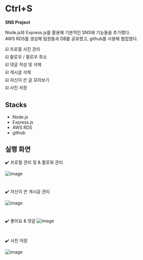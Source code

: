 # Ctrl+S
**SNS Project**


Node.js와 Express.js를 활용해 기본적인 SNS에 기능들을 추가했다. <br>
AWS RDS를 생성해 팀원들과 DB를 공유했고, github를 사용해 협업했다. <br>

️☑️ 프로필 사진 관리 <br> 
☑️ 팔로우 / 팔로우 취소 <br>
☑️ 댓글 작성 및 삭제 <br>
☑️ 게시글 삭제 <br>
☑️ 자신이 쓴 글 모아보기 <br>
☑️ 사진 저장 <br>

## Stacks

- Node.js
- Express.js
- AWS RDS
- github

## 실행 화면
✔️ 프로필 관리 및 & 팔로워 관리

![image](https://user-images.githubusercontent.com/89003891/178764904-7614b80e-a255-4c4b-be53-d6874e6e3ac3.png)
#
✔️ 자신이 쓴 게시글 관리

![image](https://user-images.githubusercontent.com/89003891/178764409-c90cb471-92af-444d-92f5-c0da88d25d4c.png)
#
✔️ 좋아요 & 댓글
![image](https://user-images.githubusercontent.com/89003891/178766262-6fba9d5c-c154-4619-8804-ef7630d00ed2.png)
#
✔️ 사진 저장

![image](https://user-images.githubusercontent.com/89003891/178764678-4f6a0460-8f9a-4fbf-a44f-924601def7c4.png)
